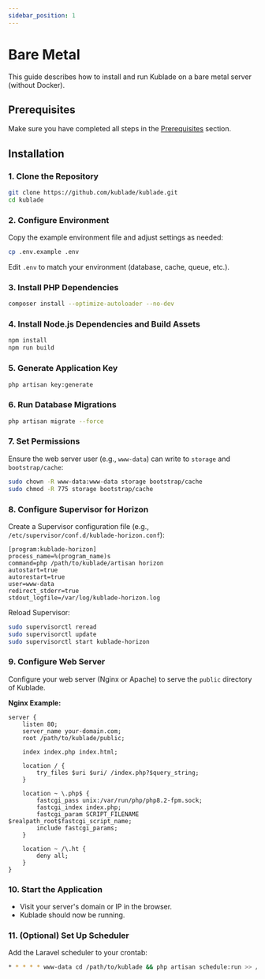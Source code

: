 ```yaml
---
sidebar_position: 1
---
```


# Bare Metal

This guide describes how to install and run Kublade on a bare metal server (without Docker).

## Prerequisites

Make sure you have completed all steps in the [Prerequisites](../prerequisites.md) section.

## Installation

### 1. Clone the Repository

```bash
git clone https://github.com/kublade/kublade.git
cd kublade
```

### 2. Configure Environment

Copy the example environment file and adjust settings as needed:

```bash
cp .env.example .env
```

Edit `.env` to match your environment (database, cache, queue, etc.).

### 3. Install PHP Dependencies

```bash
composer install --optimize-autoloader --no-dev
```

### 4. Install Node.js Dependencies and Build Assets

```bash
npm install
npm run build
```

### 5. Generate Application Key

```bash
php artisan key:generate
```

### 6. Run Database Migrations

```bash
php artisan migrate --force
```

### 7. Set Permissions

Ensure the web server user (e.g., `www-data`) can write to `storage` and `bootstrap/cache`:

```bash
sudo chown -R www-data:www-data storage bootstrap/cache
sudo chmod -R 775 storage bootstrap/cache
```

### 8. Configure Supervisor for Horizon

Create a Supervisor configuration file (e.g., `/etc/supervisor/conf.d/kublade-horizon.conf`):

```
[program:kublade-horizon]
process_name=%(program_name)s
command=php /path/to/kublade/artisan horizon
autostart=true
autorestart=true
user=www-data
redirect_stderr=true
stdout_logfile=/var/log/kublade-horizon.log
```

Reload Supervisor:

```bash
sudo supervisorctl reread
sudo supervisorctl update
sudo supervisorctl start kublade-horizon
```

### 9. Configure Web Server

Configure your web server (Nginx or Apache) to serve the `public` directory of Kublade.

**Nginx Example:**

```
server {
    listen 80;
    server_name your-domain.com;
    root /path/to/kublade/public;

    index index.php index.html;

    location / {
        try_files $uri $uri/ /index.php?$query_string;
    }

    location ~ \.php$ {
        fastcgi_pass unix:/var/run/php/php8.2-fpm.sock;
        fastcgi_index index.php;
        fastcgi_param SCRIPT_FILENAME $realpath_root$fastcgi_script_name;
        include fastcgi_params;
    }

    location ~ /\.ht {
        deny all;
    }
}
```

### 10. Start the Application

- Visit your server's domain or IP in the browser.
- Kublade should now be running.

### 11. (Optional) Set Up Scheduler

Add the Laravel scheduler to your crontab:

```bash
* * * * * www-data cd /path/to/kublade && php artisan schedule:run >> /dev/null 2>&1
```
